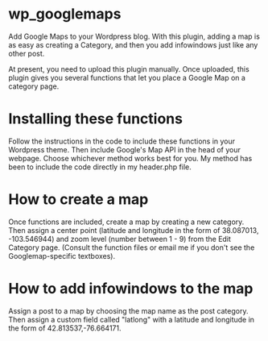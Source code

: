 wp_googlemaps
=============

Add Google Maps to your Wordpress blog. With this plugin, adding a map is as easy as creating a Category, and then you add infowindows just like any other post.

At present, you need to upload this plugin manually. Once uploaded, this plugin gives you several functions that let you place a Google Map on a category page.


Installing these functions
==========================

Follow the instructions in the code to include these functions in your Wordpress theme. Then include Google's Map API in the head of your webpage. Choose whichever method works best for you. My method has been to include the code directly in my header.php file.

<!--Googlemap-->
<script src="https://maps.googleapis.com/maps/api/js?sensor=false"></script>
<!--[end]Googlemap-->

How to create a map
===================

Once functions are included, create a map by creating a new category. Then assign a center point (latitude and longitude in the form of 38.087013, -103.546944) and zoom level (number between 1 - 9) from the Edit Category page. (Consult the function files or email me if you don't see the Googlemap-specific textboxes).


How to add infowindows to the map
=================================

Assign a post to a map by choosing the map name as the post category. Then assign a custom field called "latlong" with a latitude and longitude in the form of 42.813537,-76.664171.